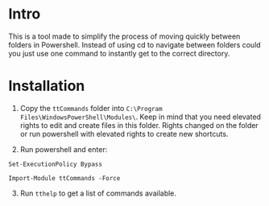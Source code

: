 # Intro
This is a tool made to simplify the process of moving quickly between folders in Powershell. Instead of using cd to navigate between folders could you just use one command to instantly get to the correct directory.

# Installation

1. Copy the ``ttCommands`` folder into ``C:\Program Files\WindowsPowerShell\Modules\``. Keep in mind that you need elevated rights to edit and create files in this folder. Rights changed on the folder or run powershell with elevated rights to create new shortcuts.

2. Run powershell and enter:

``Set-ExecutionPolicy Bypass``

``Import-Module ttCommands -Force``

3. Run ``tthelp`` to get a list of commands available.